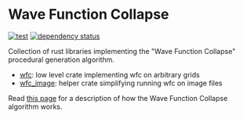 # Wave Function Collapse

[![test](https://github.com/gridbugs/wfc/actions/workflows/test.yml/badge.svg)](https://github.com/gridbugs/wfc/actions/workflows/test.yml)
[![dependency status](https://deps.rs/repo/github/gridbugs/wfc/status.svg)](https://deps.rs/repo/github/gridbugs/wfc)

Collection of rust libraries implementing the "Wave Function Collapse"
procedural generation algorithm.
 - [wfc](https://github.com/gridbugs/wfc/tree/main/wfc): low level crate implementing wfc on arbitrary grids
 - [wfc\_image](https://github.com/gridbugs/wfc/tree/main/wfc-image): helper crate simplifying running wfc on image files

Read [this page](https://gridbugs.org/wave-function-collapse/) for a description of how
the Wave Function Collapse algorithm works.
